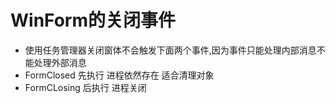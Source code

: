 # WinForm的关闭事件

* 使用任务管理器关闭窗体不会触发下面两个事件,因为事件只能处理内部消息不能处理外部消息
* FormClosed 先执行 进程依然存在 适合清理对象
* FormCLosing 后执行 进程关闭